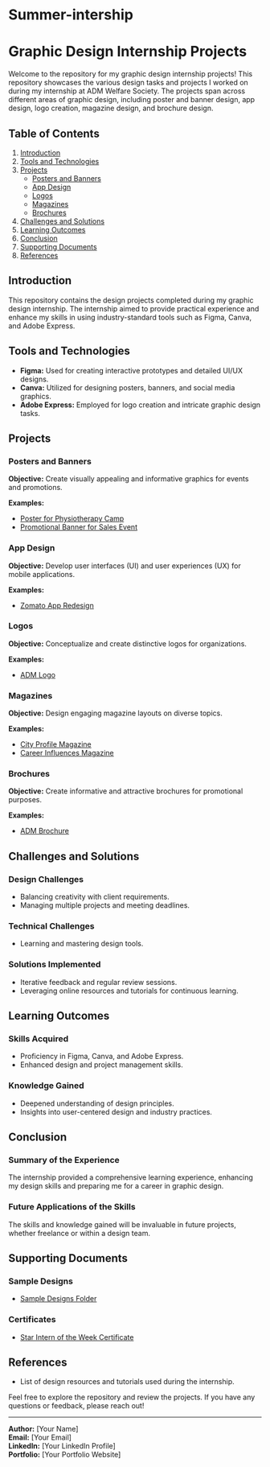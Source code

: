 # Summer-intership
# Graphic Design Internship Projects

Welcome to the repository for my graphic design internship projects! This repository showcases the various design tasks and projects I worked on during my internship at ADM Welfare Society. The projects span across different areas of graphic design, including poster and banner design, app design, logo creation, magazine design, and brochure design.

## Table of Contents
1. [Introduction](#introduction)
2. [Tools and Technologies](#tools-and-technologies)
3. [Projects](#projects)
    - [Posters and Banners](#posters-and-banners)
    - [App Design](#app-design)
    - [Logos](#logos)
    - [Magazines](#magazines)
    - [Brochures](#brochures)
4. [Challenges and Solutions](#challenges-and-solutions)
5. [Learning Outcomes](#learning-outcomes)
6. [Conclusion](#conclusion)
7. [Supporting Documents](#supporting-documents)
8. [References](#references)

## Introduction
This repository contains the design projects completed during my graphic design internship. The internship aimed to provide practical experience and enhance my skills in using industry-standard tools such as Figma, Canva, and Adobe Express.

## Tools and Technologies
- **Figma:** Used for creating interactive prototypes and detailed UI/UX designs.
- **Canva:** Utilized for designing posters, banners, and social media graphics.
- **Adobe Express:** Employed for logo creation and intricate graphic design tasks.

## Projects

### Posters and Banners
**Objective:** Create visually appealing and informative graphics for events and promotions.

**Examples:**
- [Poster for Physiotherapy Camp](./posters/physiotherapy-camp.png)
- [Promotional Banner for Sales Event](./banners/sales-event.png)

### App Design
**Objective:** Develop user interfaces (UI) and user experiences (UX) for mobile applications.

**Examples:**
- [Zomato App Redesign](./app-design/zomato-redesign.png)


### Logos
**Objective:** Conceptualize and create distinctive logos for organizations.

**Examples:**
- [ADM Logo](./logos/adm-logo.png)

### Magazines
**Objective:** Design engaging magazine layouts on diverse topics.

**Examples:**
- [City Profile Magazine](./magazines/city-profile.png)
- [Career Influences Magazine](./magazines/career-influences.png)

### Brochures
**Objective:** Create informative and attractive brochures for promotional purposes.

**Examples:**
- [ADM Brochure](./brochures/adm-brochure.png)

## Challenges and Solutions

### Design Challenges
- Balancing creativity with client requirements.
- Managing multiple projects and meeting deadlines.

### Technical Challenges
- Learning and mastering design tools.

### Solutions Implemented
- Iterative feedback and regular review sessions.
- Leveraging online resources and tutorials for continuous learning.

## Learning Outcomes

### Skills Acquired
- Proficiency in Figma, Canva, and Adobe Express.
- Enhanced design and project management skills.

### Knowledge Gained
- Deepened understanding of design principles.
- Insights into user-centered design and industry practices.

## Conclusion

### Summary of the Experience
The internship provided a comprehensive learning experience, enhancing my design skills and preparing me for a career in graphic design.

### Future Applications of the Skills
The skills and knowledge gained will be invaluable in future projects, whether freelance or within a design team.

## Supporting Documents

### Sample Designs
- [Sample Designs Folder](./sample-designs)

### Certificates
- [Star Intern of the Week Certificate](./certificates/star-intern-certificate.png)

## References
- List of design resources and tutorials used during the internship.

Feel free to explore the repository and review the projects. If you have any questions or feedback, please reach out!

---

**Author:** [Your Name]  
**Email:** [Your Email]  
**LinkedIn:** [Your LinkedIn Profile]  
**Portfolio:** [Your Portfolio Website]
